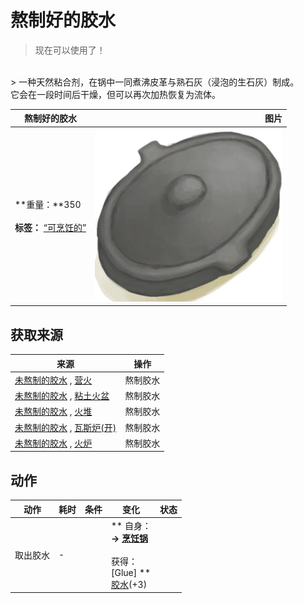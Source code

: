 # 熬制好的胶水  
> 现在可以使用了！  
<br>  
> 一种天然粘合剂，在锅中一同煮沸皮革与熟石灰（浸泡的生石灰）制成。<br>它会在一段时间后干燥，但可以再次加热恢复为流体。  
  
  熬制好的胶水  |   图片   
 ----  |  ----:   
 **重量：**350<br><br>**标签：**	[“可烹饪的”](tag_Cookable.md)  |  <img decoding="async" src="Sprite/CookingPotClosed.png" href="a.md" style="max-width:300px;max-height:300px;">   
  
## 获取来源  
来源  |  操作  
----  |  ----  
[未熬制的胶水](GlueUncooked.md) , [营火](Campfire.md)  |  熬制胶水  
[未熬制的胶水](GlueUncooked.md) , [粘土火盆](ClayFirePit.md)  |  熬制胶水  
[未熬制的胶水](GlueUncooked.md) , [火堆](Fire.md)  |  熬制胶水  
[未熬制的胶水](GlueUncooked.md) , [瓦斯炉(开)](GasCookerOn.md)  |  熬制胶水  
[未熬制的胶水](GlueUncooked.md) , [火炉](Stove.md)  |  熬制胶水  
## 动作  
动作  |  耗时  |  条件  |  变化  |  状态  
----  |  ----  |  ----  |  ----  |  ----  
取出胶水<br>  |  -  |    |  ** 自身：**<br>→ [烹饪锅](CookingPot.md)<br><br>** 获得： **<br>** [Glue] **<br>  [胶水](Glue.md)(+3)<br>  |    


<script>document.title="熬制好的胶水 - 卡牌生存百科 Card Survival Wiki";</script>